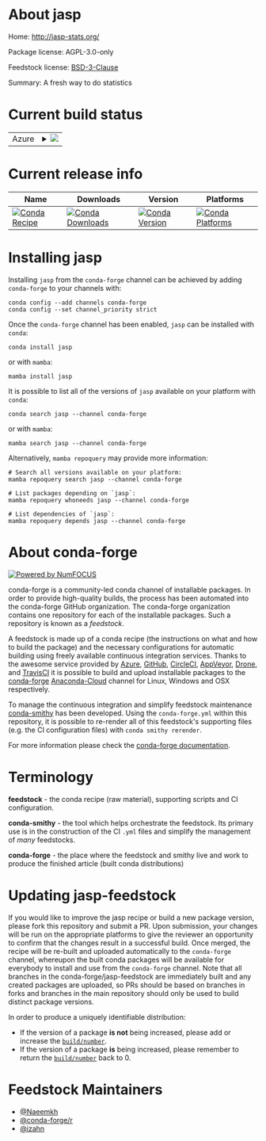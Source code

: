 About jasp
==========

Home: http://jasp-stats.org/

Package license: AGPL-3.0-only

Feedstock license: [BSD-3-Clause](https://github.com/conda-forge/jasp-feedstock/blob/master/LICENSE.txt)

Summary: A fresh way to do statistics

Current build status
====================


<table>
    
  <tr>
    <td>Azure</td>
    <td>
      <details>
        <summary>
          <a href="https://dev.azure.com/conda-forge/feedstock-builds/_build/latest?definitionId=13653&branchName=master">
            <img src="https://dev.azure.com/conda-forge/feedstock-builds/_apis/build/status/jasp-feedstock?branchName=master">
          </a>
        </summary>
        <table>
          <thead><tr><th>Variant</th><th>Status</th></tr></thead>
          <tbody><tr>
              <td>linux_64_r_base4.0</td>
              <td>
                <a href="https://dev.azure.com/conda-forge/feedstock-builds/_build/latest?definitionId=13653&branchName=master">
                  <img src="https://dev.azure.com/conda-forge/feedstock-builds/_apis/build/status/jasp-feedstock?branchName=master&jobName=linux&configuration=linux_64_r_base4.0" alt="variant">
                </a>
              </td>
            </tr><tr>
              <td>linux_64_r_base4.1</td>
              <td>
                <a href="https://dev.azure.com/conda-forge/feedstock-builds/_build/latest?definitionId=13653&branchName=master">
                  <img src="https://dev.azure.com/conda-forge/feedstock-builds/_apis/build/status/jasp-feedstock?branchName=master&jobName=linux&configuration=linux_64_r_base4.1" alt="variant">
                </a>
              </td>
            </tr>
          </tbody>
        </table>
      </details>
    </td>
  </tr>
</table>

Current release info
====================

| Name | Downloads | Version | Platforms |
| --- | --- | --- | --- |
| [![Conda Recipe](https://img.shields.io/badge/recipe-jasp-green.svg)](https://anaconda.org/conda-forge/jasp) | [![Conda Downloads](https://img.shields.io/conda/dn/conda-forge/jasp.svg)](https://anaconda.org/conda-forge/jasp) | [![Conda Version](https://img.shields.io/conda/vn/conda-forge/jasp.svg)](https://anaconda.org/conda-forge/jasp) | [![Conda Platforms](https://img.shields.io/conda/pn/conda-forge/jasp.svg)](https://anaconda.org/conda-forge/jasp) |

Installing jasp
===============

Installing `jasp` from the `conda-forge` channel can be achieved by adding `conda-forge` to your channels with:

```
conda config --add channels conda-forge
conda config --set channel_priority strict
```

Once the `conda-forge` channel has been enabled, `jasp` can be installed with `conda`:

```
conda install jasp
```

or with `mamba`:

```
mamba install jasp
```

It is possible to list all of the versions of `jasp` available on your platform with `conda`:

```
conda search jasp --channel conda-forge
```

or with `mamba`:

```
mamba search jasp --channel conda-forge
```

Alternatively, `mamba repoquery` may provide more information:

```
# Search all versions available on your platform:
mamba repoquery search jasp --channel conda-forge

# List packages depending on `jasp`:
mamba repoquery whoneeds jasp --channel conda-forge

# List dependencies of `jasp`:
mamba repoquery depends jasp --channel conda-forge
```


About conda-forge
=================

[![Powered by
NumFOCUS](https://img.shields.io/badge/powered%20by-NumFOCUS-orange.svg?style=flat&colorA=E1523D&colorB=007D8A)](https://numfocus.org)

conda-forge is a community-led conda channel of installable packages.
In order to provide high-quality builds, the process has been automated into the
conda-forge GitHub organization. The conda-forge organization contains one repository
for each of the installable packages. Such a repository is known as a *feedstock*.

A feedstock is made up of a conda recipe (the instructions on what and how to build
the package) and the necessary configurations for automatic building using freely
available continuous integration services. Thanks to the awesome service provided by
[Azure](https://azure.microsoft.com/en-us/services/devops/), [GitHub](https://github.com/),
[CircleCI](https://circleci.com/), [AppVeyor](https://www.appveyor.com/),
[Drone](https://cloud.drone.io/welcome), and [TravisCI](https://travis-ci.com/)
it is possible to build and upload installable packages to the
[conda-forge](https://anaconda.org/conda-forge) [Anaconda-Cloud](https://anaconda.org/)
channel for Linux, Windows and OSX respectively.

To manage the continuous integration and simplify feedstock maintenance
[conda-smithy](https://github.com/conda-forge/conda-smithy) has been developed.
Using the ``conda-forge.yml`` within this repository, it is possible to re-render all of
this feedstock's supporting files (e.g. the CI configuration files) with ``conda smithy rerender``.

For more information please check the [conda-forge documentation](https://conda-forge.org/docs/).

Terminology
===========

**feedstock** - the conda recipe (raw material), supporting scripts and CI configuration.

**conda-smithy** - the tool which helps orchestrate the feedstock.
                   Its primary use is in the construction of the CI ``.yml`` files
                   and simplify the management of *many* feedstocks.

**conda-forge** - the place where the feedstock and smithy live and work to
                  produce the finished article (built conda distributions)


Updating jasp-feedstock
=======================

If you would like to improve the jasp recipe or build a new
package version, please fork this repository and submit a PR. Upon submission,
your changes will be run on the appropriate platforms to give the reviewer an
opportunity to confirm that the changes result in a successful build. Once
merged, the recipe will be re-built and uploaded automatically to the
`conda-forge` channel, whereupon the built conda packages will be available for
everybody to install and use from the `conda-forge` channel.
Note that all branches in the conda-forge/jasp-feedstock are
immediately built and any created packages are uploaded, so PRs should be based
on branches in forks and branches in the main repository should only be used to
build distinct package versions.

In order to produce a uniquely identifiable distribution:
 * If the version of a package **is not** being increased, please add or increase
   the [``build/number``](https://docs.conda.io/projects/conda-build/en/latest/resources/define-metadata.html#build-number-and-string).
 * If the version of a package **is** being increased, please remember to return
   the [``build/number``](https://docs.conda.io/projects/conda-build/en/latest/resources/define-metadata.html#build-number-and-string)
   back to 0.

Feedstock Maintainers
=====================

* [@Naeemkh](https://github.com/Naeemkh/)
* [@conda-forge/r](https://github.com/conda-forge/r/)
* [@izahn](https://github.com/izahn/)

